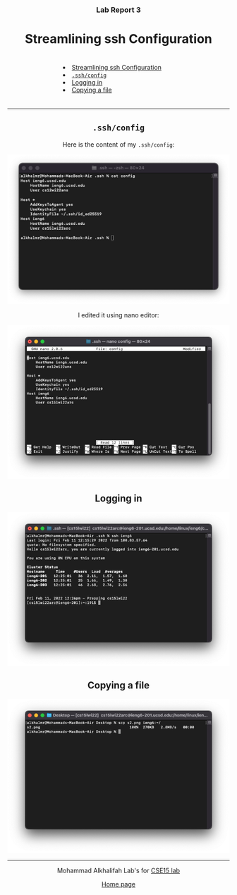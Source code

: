  <style>
       
     .center {
        text-align: left;
        margin: auto;
        width: 50%;
        padding: 20px;
        
}
    </style>


<center>

### Lab Report 3
# Streamlining ssh Configuration

</center>



<div class="center">
    <li><a href="#streamlining-ssh-configuration">Streamlining ssh Configuration</a></li>
    <li><a href="#sshconfig"><code>.ssh/config</code></a></li>
    <li><a href="#logging-in">Logging in</a></li>
    <li><a href="#copying-a-file">Copying a file</a></li>
    
</div>



---
<center>

## ```.ssh/config```

Here is the content of my ```.ssh/config```:

![image](lab-report-3-pics/sshConfig_content.png)

I edited it using nano editor: 

![image](lab-report-3-pics/editingNano.png)


## Logging in

![image](lab-report-3-pics/logIn.png)


## Copying a file



![image](lab-report-3-pics/copying.png)


---

Mohammad Alkhalifah Lab's for [CSE15 lab](https://ucsd-cse15l-w22.github.io/)

[Home page](index.md)
 </center>
